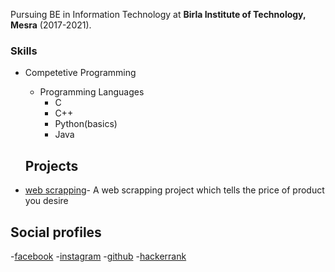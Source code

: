 Pursuing BE in Information Technology at **Birla Institute of Technology, Mesra** (2017-2021).

### Skills

- Competetive Programming
    - Programming Languages
        - C
        - C++
        - Python(basics)
        - Java
        
  ## Projects
  
 -  [web scrapping](https://github.com/sankalp29/webscrapping/tree/master)- A web scrapping project which tells the price of product you desire  
 
  ## Social profiles
  -[facebook](https://facebook.com/sankalp.cricketsg)
  -[instagram](https://instagram.com/sankalp_29bhagwat/)
  -[github](https://github.com/sankalp29/)
  -[hackerrank](https://hackerrank.com/sankalp29)
  
  
 
